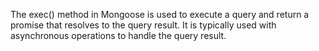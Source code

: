 The exec() method in Mongoose is used to execute a query and return a promise that resolves to the query result. It is typically used with asynchronous operations to handle the query result.